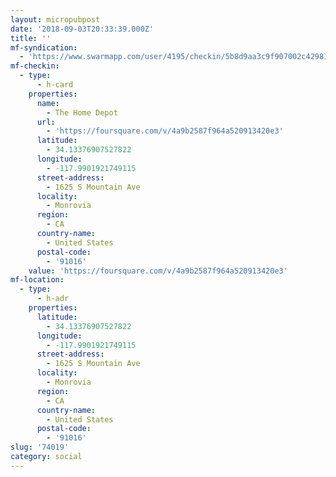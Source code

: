 ```yaml
---
layout: micropubpost
date: '2018-09-03T20:33:39.000Z'
title: ''
mf-syndication:
  - 'https://www.swarmapp.com/user/4195/checkin/5b8d9aa3c9f907002c429819'
mf-checkin:
  - type:
      - h-card
    properties:
      name:
        - The Home Depot
      url:
        - 'https://foursquare.com/v/4a9b2587f964a520913420e3'
      latitude:
        - 34.13376907527822
      longitude:
        - -117.9901921749115
      street-address:
        - 1625 S Mountain Ave
      locality:
        - Monrovia
      region:
        - CA
      country-name:
        - United States
      postal-code:
        - '91016'
    value: 'https://foursquare.com/v/4a9b2587f964a520913420e3'
mf-location:
  - type:
      - h-adr
    properties:
      latitude:
        - 34.13376907527822
      longitude:
        - -117.9901921749115
      street-address:
        - 1625 S Mountain Ave
      locality:
        - Monrovia
      region:
        - CA
      country-name:
        - United States
      postal-code:
        - '91016'
slug: '74019'
category: social
---
```

